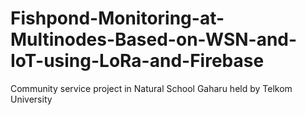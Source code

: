# Fishpond-Monitoring-at-Multinodes-Based-on-WSN-and-IoT-using-LoRa-and-Firebase
Community service project in Natural School Gaharu held by Telkom University
